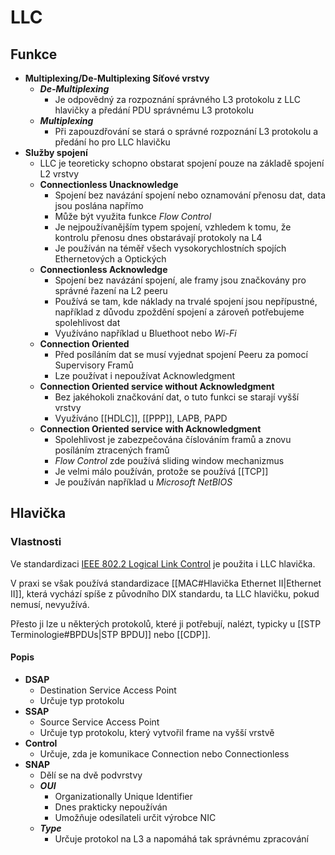 # LLC

## Funkce

-   **Multiplexing/De-Multiplexing Síťové vrstvy**
	-   ***De-Multiplexing***
		-   Je odpovědný za rozpoznání správného L3 protokolu z LLC hlavičky a předání PDU správnému L3 protokolu
	-  ***Multiplexing***
		-   Při zapouzdřování se stará o správné rozpoznání L3 protokolu a předání ho pro LLC hlavičku
-   **Služby spojení**
	-   LLC je teoreticky schopno obstarat spojení pouze na základě spojení L2 vrstvy
	-   **Connectionless Unacknowledge**
		-   Spojení bez navázání spojení nebo oznamování přenosu dat, data jsou poslána napřímo
		-   Může být využita funkce *Flow Control*
		-   Je nejpoužívanějším typem spojení, vzhledem k tomu, že kontrolu přenosu dnes obstarávají protokoly na L4
		-   Je používán na téměř všech vysokorychlostních spojích Ethernetových a Optických
	-   **Connectionless Acknowledge**
		-   Spojení bez navázání spojení, ale framy jsou značkovány pro správné řazení na L2 peeru
		-   Používá se tam, kde náklady na trvalé spojení jsou nepřípustné, například z důvodu zpoždění spojení a zároveň potřebujeme spolehlivost dat
		-   Využíváno například u Bluethoot nebo *Wi-Fi*
	-   **Connection Oriented**
		-   Před posíláním dat se musí vyjednat spojení Peeru za pomocí Supervisory Framů
		-   Lze používat i nepoužívat Acknowledgment
	-   **Connection Oriented service without Acknowledgment**
		-   Bez jakéhokoli značkování dat, o tuto funkci se starají vyšší vrstvy
		-   Využíváno [[HDLC]], [[PPP]], LAPB, PAPD
	-   **Connection Oriented service with Acknowledgment**
		-   Spolehlivost je zabezpečována číslováním framů a znovu posíláním ztracených framů
		-   *Flow Control* zde používá sliding window mechanizmus
		-   Je velmi málo používán, protože se používá [[TCP]]
		-   Je používán například u *Microsoft NetBIOS*
	
## Hlavička
	
### Vlastnosti
	
Ve standardizaci [IEEE 802.2 Logical Link Control](https://en.wikipedia.org/wiki/IEEE_802.2) je použita i LLC hlavička.

V praxi se však používá standardizace [[MAC#Hlavička Ethernet II|Ethernet II]], která vychází spíše z původního DIX standardu, ta LLC hlavičku, pokud nemusí, nevyužívá.

Přesto ji lze u některých protokolů, které ji potřebují, nalézt, typicky u [[STP Terminologie#BPDUs|STP BPDU]] nebo [[CDP]].

#### Popis
-   **DSAP**
	-   Destination Service Access Point
	-   Určuje typ protokolu
-   **SSAP**
	-   Source Service Access Point
	-   Určuje typ protokolu, který vytvořil frame na vyšší vrstvě
-   **Control**
	-   Určuje, zda je komunikace Connection nebo Connectionless
-   **SNAP**
	-   Dělí se na dvě podvrstvy
	-   ***OUI***
		-   Organizationally Unique Identifier
		-   Dnes prakticky nepoužíván
		-   Umožňuje odesílateli určit výrobce NIC
	-   ***Type***
		-   Určuje protokol na L3 a napomáhá tak správnému zpracování